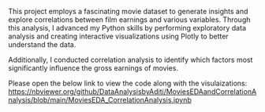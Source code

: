 This project employs a fascinating movie dataset to generate insights and explore correlations between film earnings and various variables. Through this analysis, I advanced my Python skills by performing exploratory data analysis and creating interactive visualizations using Plotly to better understand the data.

Additionally, I conducted correlation analysis to identify which factors most significantly influence the gross earnings of movies.

Please open the below link to view the code along with the visulaizations:
https://nbviewer.org/github/DataAnalysisbyAditi/MoviesEDAandCorrelationAnalysis/blob/main/MoviesEDA_CorrelationAnalysis.ipynb
